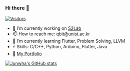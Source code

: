 ### Hi there 👋
[![Visitors](https://hits.seeyoufarm.com/api/count/incr/badge.svg?url=https%3A%2F%2Fgithub.com%2Fjunwha0511%2F&count_bg=%23A0B9F8&title_bg=%23555555&icon=&icon_color=%23E7E7E7&title=Visitors&edge_flat=false)](https://hits.seeyoufarm.com)
- 🔭 I’m currently working on [S2Lab](https://github.com/S2-Lab)
- 📫 How to reach me: qbit@unist.ac.kr
- :book: I’m currently learning Flutter, Problem Solving, LLVM
- ⚡ Skills: C/C++, Python, Arduino, Flutter, Java 
- 👀 [My Portfolio](https://www.notion.so/junwha/Portfolio-5993ce97431540eb913847190e370eeb?showMoveTo=true&saveParent=true)

[![Junwha's GitHub stats](https://github-readme-stats.vercel.app/api?username=junwha0511)](https://github.com/junwha0511/github-readme-stats)



<!--
**junwha0511/junwha0511** is a ✨ _special_ ✨ repository because its `README.md` (this file) appears on your GitHub profile.

Here are some ideas to get you started:

- 👯 I’m looking to collaborate on ...n
- 🤔 I’m looking for help with ...
- 💬 Ask me about ...
- 📫 How to reach me: ...
- 😄 Pronouns: ...
- ⚡ Fun fact: ...
-->
